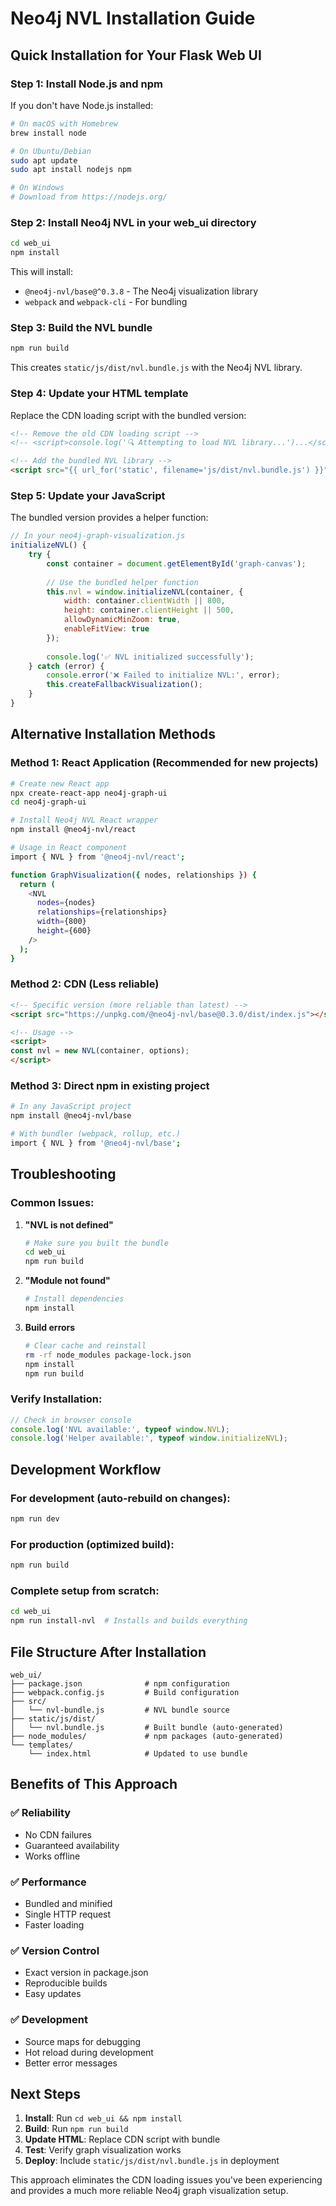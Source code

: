 # Neo4j NVL Installation Guide

## Quick Installation for Your Flask Web UI

### **Step 1: Install Node.js and npm**

If you don't have Node.js installed:

```bash
# On macOS with Homebrew
brew install node

# On Ubuntu/Debian
sudo apt update
sudo apt install nodejs npm

# On Windows
# Download from https://nodejs.org/
```

### **Step 2: Install Neo4j NVL in your web_ui directory**

```bash
cd web_ui
npm install
```

This will install:
- `@neo4j-nvl/base@^0.3.8` - The Neo4j visualization library
- `webpack` and `webpack-cli` - For bundling

### **Step 3: Build the NVL bundle**

```bash
npm run build
```

This creates `static/js/dist/nvl.bundle.js` with the Neo4j NVL library.

### **Step 4: Update your HTML template**

Replace the CDN loading script with the bundled version:

```html
<!-- Remove the old CDN loading script -->
<!-- <script>console.log('🔍 Attempting to load NVL library...')...</script> -->

<!-- Add the bundled NVL library -->
<script src="{{ url_for('static', filename='js/dist/nvl.bundle.js') }}"></script>
```

### **Step 5: Update your JavaScript**

The bundled version provides a helper function:

```javascript
// In your neo4j-graph-visualization.js
initializeNVL() {
    try {
        const container = document.getElementById('graph-canvas');
        
        // Use the bundled helper function
        this.nvl = window.initializeNVL(container, {
            width: container.clientWidth || 800,
            height: container.clientHeight || 500,
            allowDynamicMinZoom: true,
            enableFitView: true
        });
        
        console.log('✅ NVL initialized successfully');
    } catch (error) {
        console.error('❌ Failed to initialize NVL:', error);
        this.createFallbackVisualization();
    }
}
```

## Alternative Installation Methods

### **Method 1: React Application (Recommended for new projects)**

```bash
# Create new React app
npx create-react-app neo4j-graph-ui
cd neo4j-graph-ui

# Install Neo4j NVL React wrapper
npm install @neo4j-nvl/react

# Usage in React component
import { NVL } from '@neo4j-nvl/react';

function GraphVisualization({ nodes, relationships }) {
  return (
    <NVL
      nodes={nodes}
      relationships={relationships}
      width={800}
      height={600}
    />
  );
}
```

### **Method 2: CDN (Less reliable)**

```html
<!-- Specific version (more reliable than latest) -->
<script src="https://unpkg.com/@neo4j-nvl/base@0.3.0/dist/index.js"></script>

<!-- Usage -->
<script>
const nvl = new NVL(container, options);
</script>
```

### **Method 3: Direct npm in existing project**

```bash
# In any JavaScript project
npm install @neo4j-nvl/base

# With bundler (webpack, rollup, etc.)
import { NVL } from '@neo4j-nvl/base';
```

## Troubleshooting

### **Common Issues:**

1. **"NVL is not defined"**
   ```bash
   # Make sure you built the bundle
   cd web_ui
   npm run build
   ```

2. **"Module not found"**
   ```bash
   # Install dependencies
   npm install
   ```

3. **Build errors**
   ```bash
   # Clear cache and reinstall
   rm -rf node_modules package-lock.json
   npm install
   npm run build
   ```

### **Verify Installation:**

```javascript
// Check in browser console
console.log('NVL available:', typeof window.NVL);
console.log('Helper available:', typeof window.initializeNVL);
```

## Development Workflow

### **For development (auto-rebuild on changes):**
```bash
npm run dev
```

### **For production (optimized build):**
```bash
npm run build
```

### **Complete setup from scratch:**
```bash
cd web_ui
npm run install-nvl  # Installs and builds everything
```

## File Structure After Installation

```
web_ui/
├── package.json              # npm configuration
├── webpack.config.js         # Build configuration
├── src/
│   └── nvl-bundle.js         # NVL bundle source
├── static/js/dist/
│   └── nvl.bundle.js         # Built bundle (auto-generated)
├── node_modules/             # npm packages (auto-generated)
└── templates/
    └── index.html            # Updated to use bundle
```

## Benefits of This Approach

### ✅ **Reliability**
- No CDN failures
- Guaranteed availability
- Works offline

### ✅ **Performance**
- Bundled and minified
- Single HTTP request
- Faster loading

### ✅ **Version Control**
- Exact version in package.json
- Reproducible builds
- Easy updates

### ✅ **Development**
- Source maps for debugging
- Hot reload during development
- Better error messages

## Next Steps

1. **Install**: Run `cd web_ui && npm install`
2. **Build**: Run `npm run build`
3. **Update HTML**: Replace CDN script with bundle
4. **Test**: Verify graph visualization works
5. **Deploy**: Include `static/js/dist/nvl.bundle.js` in deployment

This approach eliminates the CDN loading issues you've been experiencing and provides a much more reliable Neo4j graph visualization setup.
